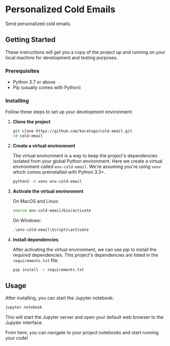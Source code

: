 # Personalized Cold Emails

Send personalized cold emails.

## Getting Started

These instructions will get you a copy of the project up and running on your local machine for development and testing purposes.

### Prerequisites

- Python 3.7 or above
- Pip (usually comes with Python)

### Installing

Follow these steps to set up your development environment:

1. **Clone the project**

    ```bash
    git clone https://github.com/karatugo/cold-email.git
    cd cold-email
    ```

2. **Create a virtual environment**

   The virtual environment is a way to keep the project's dependencies isolated from your global Python environment. Here we create a virtual environment called `env-cold-email`. We're assuming you're using `venv` which comes preinstalled with Python 3.3+.

    ```bash
    python3 -m venv env-cold-email
    ```

3. **Activate the virtual environment**

   On MacOS and Linux:

    ```bash
    source env-cold-email/bin/activate
    ```

   On Windows:

    ```cmd
    .\env-cold-email\Scripts\activate
    ```

4. **Install dependencies**

   After activating the virtual environment, we can use pip to install the required dependencies. This project's dependencies are listed in the `requirements.txt` file.

    ```bash
    pip install -r requirements.txt
    ```

## Usage

After installing, you can start the Jupyter notebook:

```bash
jupyter notebook
```

This will start the Jupyter server and open your default web browser to the Jupyter interface.

From here, you can navigate to your project notebooks and start running your code!

